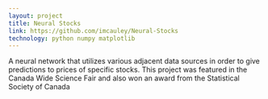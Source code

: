```yaml
---
layout: project
title: Neural Stocks
link: https://github.com/imcauley/Neural-Stocks
technology: python numpy matplotlib
---
```


A neural network that utilizes various adjacent data sources in order to give predictions to prices of specific stocks. This project was featured in the Canada Wide Science Fair and also won an award from the Statistical Society of Canada
